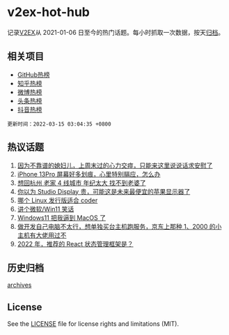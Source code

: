 # v2ex-hot-hub

 记录[V2EX](https://www.v2ex.com/)从 2021-01-06 日至今的热门话题。每小时抓取一次数据，按天[归档](archives)。
 
 ## 相关项目

- [GitHub热榜](https://github.com/snaildev/github-hot-hub)
- [知乎热榜](https://github.com/snaildev/zhihu-hot-hub)
- [微博热榜](https://github.com/snaildev/weibo-hot-hub)
- [头条热榜](https://github.com/snaildev/toutiao-hot-hub)
- [抖音热榜](https://github.com/snaildev/douyin-hot-hub)


 `更新时间：2022-03-15 03:04:35 +0800`

## 热议话题

1. [因为不靠谱的媳妇儿，上周末过的心力交瘁，只能来这里说说话求安慰了](https://www.v2ex.com/t/840273)
1. [iPhone 13Pro 屏幕好多划痕，心里特别膈应，怎么办](https://www.v2ex.com/t/840121)
1. [想回杭州 老家 4 线城市 年纪太大 找不到老婆了](https://www.v2ex.com/t/840278)
1. [你以为 Studio Display 贵，可能这是未来最便宜的苹果显示器了](https://www.v2ex.com/t/840131)
1. [哪个 Linux 发行版适合 coder](https://www.v2ex.com/t/840219)
1. [讲个微软/Win11 笑话](https://www.v2ex.com/t/840161)
1. [Windows11 把我逼到 MacOS 了](https://www.v2ex.com/t/840183)
1. [做开发自己电脑不太行，想单独买台主机跑服务，京东上那种 1、2000 的小主机有大佬用过不](https://www.v2ex.com/t/840189)
1. [2022 年，推荐的 React 状态管理框架是？](https://www.v2ex.com/t/840200)

## 历史归档

[archives](archives)

## License

See the [LICENSE](LICENSE) file for license rights and limitations (MIT).
